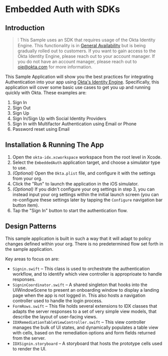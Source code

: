 # Embedded Auth with SDKs

## Introduction
> :grey_exclamation: This Sample uses an SDK that requires usage of the Okta Identity Engine. 
This functionality is in [General Availability](https://developer.okta.com/docs/reference/releases-at-okta/#general-availability-ga) but is being gradually rolled out to customers. If you want to gain access to the Okta Identity Engine, please reach out to your account manager. If you 
do not have an account manager, please reach out to oie@okta.com for more information.

This Sample Application will show you the best practices for integrating Authentication into your app
using [Okta's Identity Engine](https://developer.okta.com/docs/concepts/ie-intro/). Specifically, this 
application will cover some basic use cases to get you up and running quickly with Okta.
These examples are:
1. Sign In
2. Sign Out
3. Sign Up
4. Sign In/Sign Up with Social Identity Providers
5. Sign In with Multifactor Authentication using Email or Phone
6. Password reset using Email

## Installation & Running The App

1. Open the `okta-idx.xcworkspace` workspace from the root level in Xcode. 
2. Select the `EmbeddedAuth` application target, and choose a simulator type to use.
3. *(Optional)* Open the `Okta.plist` file, and configure it with the settings from your org.
4. Click the "Run" to launch the application in the iOS simulator.
5. *(Optional)* If you didn't configure your org settings in step 3, you can instead input your org settings within the initial launch screen (you can re-configure these settings later by tapping the `Configure` navigation bar button item).
6. Tap the "Sign In" button to start the authentication flow.

## Design Patterns

This sample application is built in such a way that it will adapt to policy changes defined within your org. There is no predetermined flow set forth in the sample application.

Key areas to focus on are:

* `Signin.swift` – This class is used to orchestrate the authentication workflow, and to identify which view controller is approprioate to handle responses.
* `SigninCoordinator.swift` – A shared singleton that hooks into the UIWindowScene to present an onboarding window to display a landing page when the app is not logged in. This also hosts a navigation controller used to handle the login process.
* `FormRows.swift` – This file holds several extensions to IDX classes that adapts the server responses to a set of very simple view models, that describe the layout of user-facing views.
* `IDXRemediationTableViewController.swift` – This view controller manages the bulk of UI states, and dynamically populates a table view with cells, based on the remediation options and form fields returned from the server.
* `IDXSignin.storyboard` – A storyboard that hosts the prototype cells used to render the UI.
